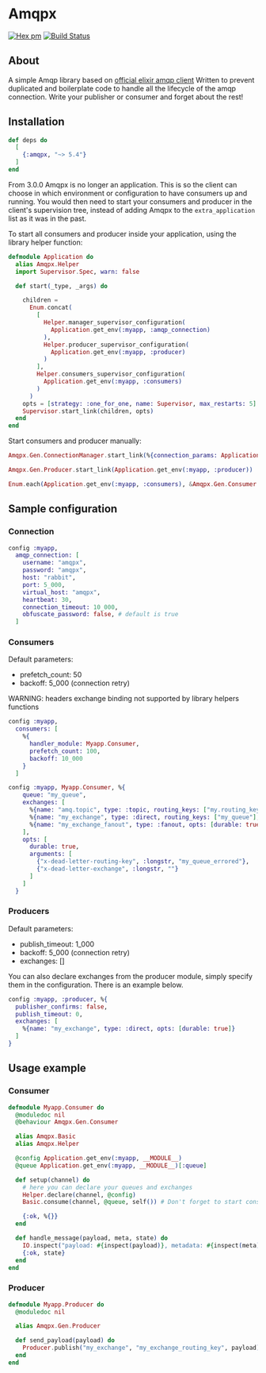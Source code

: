 # Amqpx

[![Hex pm](http://img.shields.io/hexpm/v/amqpx.svg?style=flat)](https://hex.pm/packages/amqpx)
[![Build Status](https://drone-1.prima.it/api/badges/primait/amqpx/status.svg)](https://drone-1.prima.it/primait/amqpx)

## About

A simple Amqp library based on [official elixir amqp client](https://hex.pm/packages/amqp)
Written to prevent duplicated and boilerplate code to handle all the lifecycle of the amqp connection. Write your publisher or consumer and forget about the rest!

## Installation

```elixir
def deps do
  [
    {:amqpx, "~> 5.4"}
  ]
end
```

From 3.0.0 Amqpx is no longer an application. This is so the client can choose in which environment or configuration to have consumers up and running.
You would then need to start your consumers and producer in the client's supervision tree, instead of adding Amqpx to the `extra_application` list as it was in the past.

To start all consumers and producer inside your application, using the library helper function:

```elixir
defmodule Application do
  alias Amqpx.Helper
  import Supervisor.Spec, warn: false

  def start(_type, _args) do

    children =
      Enum.concat(
        [
          Helper.manager_supervisor_configuration(
            Application.get_env(:myapp, :amqp_connection)
          ),
          Helper.producer_supervisor_configuration(
            Application.get_env(:myapp, :producer)
          )
        ],
        Helper.consumers_supervisor_configuration(
          Application.get_env(:myapp, :consumers)
        )
      )
    opts = [strategy: :one_for_one, name: Supervisor, max_restarts: 5] # set this accordingly with your consumers count, ex: max_restarts: n_consumer + 5
    Supervisor.start_link(children, opts)
  end
end
```

Start consumers and producer manually:

```elixir
Amqpx.Gen.ConnectionManager.start_link(%{connection_params: Application.get_env(:myapp, :amqp_connection)})

Amqpx.Gen.Producer.start_link(Application.get_env(:myapp, :producer))

Enum.each(Application.get_env(:myapp, :consumers), &Amqpx.Gen.Consumer.start_link(&1))
```

## Sample configuration

### Connection

```elixir
config :myapp,
  amqp_connection: [
    username: "amqpx",
    password: "amqpx",
    host: "rabbit",
    port: 5_000,
    virtual_host: "amqpx",
    heartbeat: 30,
    connection_timeout: 10_000,
    obfuscate_password: false, # default is true
  ]
```

### Consumers

Default parameters:

- prefetch_count: 50
- backoff: 5_000 (connection retry)

WARNING: headers exchange binding not supported by library helpers functions

```elixir
config :myapp,
  consumers: [
    %{
      handler_module: Myapp.Consumer,
      prefetch_count: 100,
      backoff: 10_000
    }
  ]

config :myapp, Myapp.Consumer, %{
    queue: "my_queue",
    exchanges: [
      %{name: "amq.topic", type: :topic, routing_keys: ["my.routing_key1","my.routing_key2"], opts: [durable: true]},
      %{name: "my_exchange", type: :direct, routing_keys: ["my_queue"], opts: [durable: true]},
      %{name: "my_exchange_fanout", type: :fanout, opts: [durable: true]}
    ],
    opts: [
      durable: true,
      arguments: [
        {"x-dead-letter-routing-key", :longstr, "my_queue_errored"},
        {"x-dead-letter-exchange", :longstr, ""}
      ]
    ]
  }
```

### Producers

Default parameters:

- publish_timeout: 1_000
- backoff: 5_000 (connection retry)
- exchanges: []

You can also declare exchanges from the producer module, simply specify them in the configuration. There is an example below.

```elixir
config :myapp, :producer, %{
  publisher_confirms: false,
  publish_timeout: 0,
  exchanges: [
    %{name: "my_exchange", type: :direct, opts: [durable: true]}
  ]
}
```

## Usage example

### Consumer

```elixir
defmodule Myapp.Consumer do
  @moduledoc nil
  @behaviour Amqpx.Gen.Consumer

  alias Amqpx.Basic
  alias Amqpx.Helper

  @config Application.get_env(:myapp, __MODULE__)
  @queue Application.get_env(:myapp, __MODULE__)[:queue]

  def setup(channel) do
    # here you can declare your queues and exchanges
    Helper.declare(channel, @config)
    Basic.consume(channel, @queue, self()) # Don't forget to start consuming here!

    {:ok, %{}}
  end

  def handle_message(payload, meta, state) do
    IO.inspect("payload: #{inspect(payload)}, metadata: #{inspect(meta)}")
    {:ok, state}
  end
end
```

### Producer

```elixir
defmodule Myapp.Producer do
  @moduledoc nil

  alias Amqpx.Gen.Producer

  def send_payload(payload) do
    Producer.publish("my_exchange", "my_exchange_routing_key", payload)
  end
end
```
